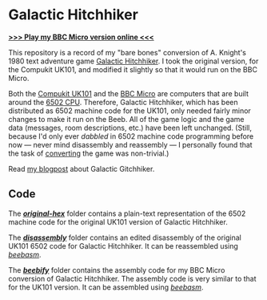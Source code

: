 # Galactic Hitchhiker

[**>>> Play my BBC Micro version online <<<**](http://bbcmicro.co.uk//jsbeeb/play.php?autoboot&disc=https://raw.githubusercontent.com/ahope1/Galactic-Hitchhiker/main/beebify/gh.ssd)

This repository is a record of my "bare bones" conversion of A. Knight's 1980 text adventure game [Galactic Hitchhiker](https://ahopeful.wordpress.com/2022/04/09/galactic-hitchhiker-1980-inspo-a-go-go/). I took the original version, for the Compukit UK101, and modified it slightly so that it would run on the BBC Micro. 

Both the [Compukit UK101](https://en.wikipedia.org/wiki/Compukit_UK101) and the [BBC Micro](https://en.wikipedia.org/wiki/BBC_Micro) are computers that are built around the [6502 CPU](https://en.wikipedia.org/wiki/MOS_Technology_6502). Therefore, Galactic Hitchhiker, which has been distributed as 6502 machine code for the UK101, only needed fairly minor changes to make it run on the Beeb. All of the game logic and the game data (messages, room descriptions, etc.) have been left unchanged. (Still, because I'd only ever *dabbled* in 6502 machine code programming before now — never mind disassembly and reassembly — I personally found that the task of [converting](https://github.com/ahope1/Galactic-Hitchhiker/tree/main/beebify) the game was non-trivial.)

Read [my blogpost](https://ahopeful.wordpress.com/2022/04/09/galactic-hitchhiker-1980-inspo-a-go-go/) about Galactic Gitchhiker. 

## Code

The [***original-hex***](https://github.com/ahope1/Galactic-Hitchhiker/tree/main/original-hex) folder contains a plain-text representation of the 6502 machine code for the original UK101 version of Galactic Hitchhiker.

The [***disassembly***](https://github.com/ahope1/Galactic-Hitchhiker/tree/main/disassembly) folder contains an edited disassembly of the original UK101 6502 code for Galactic Hitchhiker. It can be reassembled using [*beebasm*](https://github.com/stardot/beebasm).

The [***beebify***](https://github.com/ahope1/Galactic-Hitchhiker/tree/main/beebify) folder contains the assembly code for my BBC Micro conversion of Galactic Hitchhiker. The assembly code is very similar to that for the UK101 version. It can be assembled using [*beebasm*](https://github.com/stardot/beebasm).
